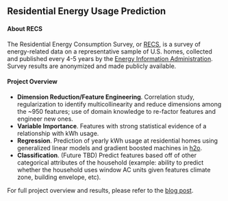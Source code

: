 ## Residential Energy Usage Prediction

#### About RECS
The Residential Energy Consumption Survey, or [RECS](https://www.eia.gov/consumption/residential/index.php), is a survey of energy-related data on a representative sample of U.S. homes, collected and published every 4-5 years by the [Energy Information Administration](https://www.eia.gov). Survey results are anonymized and made publicly available.

#### Project Overview
- **Dimension Reduction/Feature Engineering**. Correlation study, regularization to identify multicollinearity and reduce dimensions among the ~950 features; use of domain knowledge to re-factor features and engineer new ones.
- **Variable Importance**. Features with strong statistical evidence of a relationship with kWh usage.
- **Regression**. Prediction of yearly kWh usage at residential homes using generalized linear models and gradient boosted machines in [h2o](https://www.h2o.ai/).
- **Classification**. (Future TBD) Predict features based off of other categorical attributes of the household (example: ability to predict whether the household uses window AC units given features climate zone, building envelope, etc).

For full project overview and results, please refer to the [blog post](http://blog.nycdatascience.com/student-works/capstone/u-s-residential-energy-use-machine-learning-recs-dataset/).
